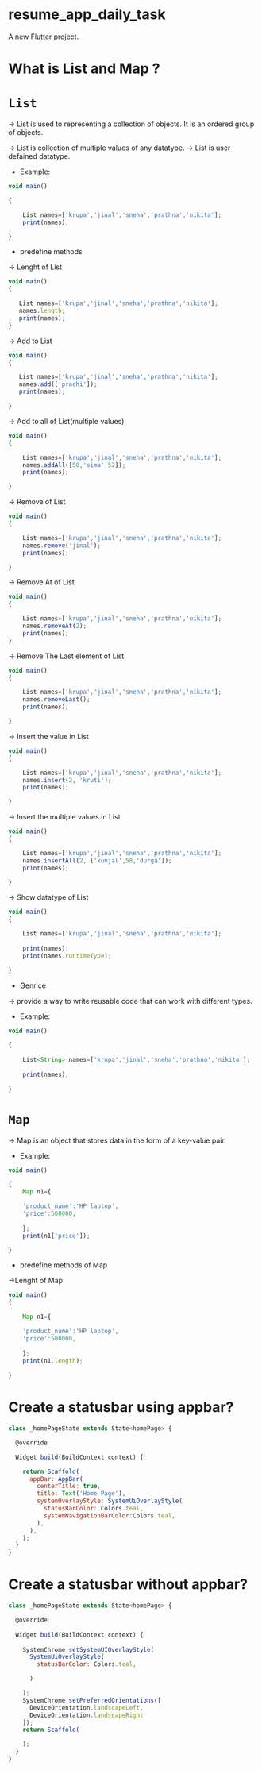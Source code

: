 # resume_app_daily_task

A new Flutter project.
# What is List and Map ?

# `List `

-> List is used to representing a collection  of  objects. It is an ordered group of objects.

-> List is collection of multiple values of any datatype.
-> List is user defained datatype.

* Example:
```javascript
void main()

{

    List names=['krupa','jinal','sneha','prathna','nikita'];
    print(names);

}
```

 * predefine methods

 ->
 Lenght of List
 ```javascript
void main()
{

    List names=['krupa','jinal','sneha','prathna','nikita'];
    names.length;
    print(names);
}
 ```
->
 Add to List
 ```javascript
void main()
{

    List names=['krupa','jinal','sneha','prathna','nikita'];
    names.add(['prachi']);
    print(names);

}
```
->
Add to all of List(multiple values)
```javascript
void main()
{

    List names=['krupa','jinal','sneha','prathna','nikita'];
    names.addAll([50,'sima',52]);
    print(names);

}
```
->
Remove of List
```javascript
void main()
{

    List names=['krupa','jinal','sneha','prathna','nikita'];
    names.remove('jinal');
    print(names);

}
```
-> 
Remove At of List
```javascript
void main()
{

    List names=['krupa','jinal','sneha','prathna','nikita'];
    names.removeAt(2);
    print(names);
}
```
->
Remove The Last element of List
```javascript
void main()
{

    List names=['krupa','jinal','sneha','prathna','nikita'];
    names.removeLast();
    print(names);

}
```
->
Insert the value in List
```javascript
void main()
{

    List names=['krupa','jinal','sneha','prathna','nikita'];
    names.insert(2, 'kruti');
    print(names);

}
```
->
Insert the multiple values in List
```javascript
void main()
{

    List names=['krupa','jinal','sneha','prathna','nikita'];
    names.insertAll(2, ['kunjal',58,'durga']);
    print(names);

}
```
-> Show datatype of List
```javascript
void main()
{

    List names=['krupa','jinal','sneha','prathna','nikita'];
  
    print(names);
    print(names.runtimeType);

}
```
* Genrice

->
provide a way to write reusable code that can work with different types.

* Example:
```javascript
void main()

{
  
    List<String> names=['krupa','jinal','sneha','prathna','nikita'];
    
    print(names);
 
}
```
# `Map`

-> Map is an object that stores data in the form of a key-value pair.

* Example:
```javascript
void main()

{
    Map n1={

    'product_name':'HP laptop',
    'price':500000,
  
    };
    print(n1['price']);

}
```
* predefine methods of Map

->Lenght of Map
```javascript
void main()
{

    Map n1={

    'product_name':'HP laptop',
    'price':500000,
    
    };
    print(n1.length);
    
}

```
# Create a statusbar using appbar?
```javascript
class _homePageState extends State<homePage> {

  @override

  Widget build(BuildContext context) {

    return Scaffold(
      appBar: AppBar(
        centerTitle: true,
        title: Text('Home Page'),
        systemOverlayStyle: SystemUiOverlayStyle(
          statusBarColor: Colors.teal,
          systemNavigationBarColor:Colors.teal,
        ),
      ),
    );
  }
}
```
# Create a statusbar without appbar?
```javascript
class _homePageState extends State<homePage> {

  @override
  
  Widget build(BuildContext context) {
    
    SystemChrome.setSystemUIOverlayStyle(
      SystemUiOverlayStyle(
        statusBarColor: Colors.teal,

      )

    );
    SystemChrome.setPreferredOrientations([
      DeviceOrientation.landscapeLeft,
      DeviceOrientation.landscapeRight
    ]);
    return Scaffold(

    );
  }
}
```
